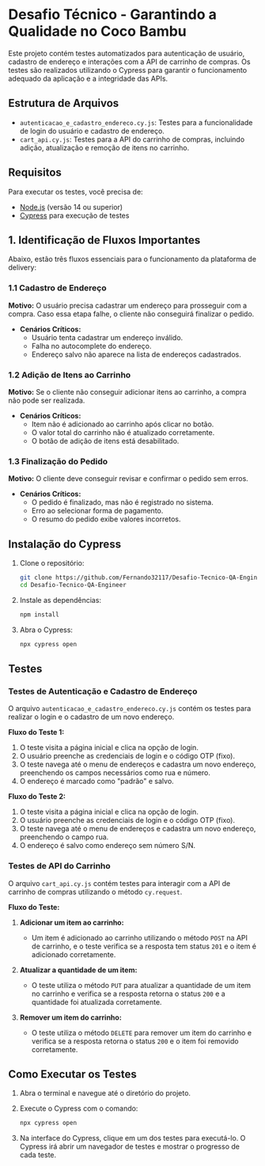 # Desafio Técnico - Garantindo a Qualidade no Coco Bambu

Este projeto contém testes automatizados para autenticação de usuário, cadastro de endereço e interações com a API de carrinho de compras. Os testes são realizados utilizando o Cypress para garantir o funcionamento adequado da aplicação e a integridade das APIs.

## Estrutura de Arquivos

- `autenticacao_e_cadastro_endereco.cy.js`: Testes para a funcionalidade de login do usuário e cadastro de endereço.
- `cart_api.cy.js`: Testes para a API do carrinho de compras, incluindo adição, atualização e remoção de itens no carrinho.

## Requisitos

Para executar os testes, você precisa de:

- [Node.js](https://nodejs.org/) (versão 14 ou superior)
- [Cypress](https://www.cypress.io/) para execução de testes

## 1. Identificação de Fluxos Importantes

Abaixo, estão três fluxos essenciais para o funcionamento da plataforma de delivery:

### 1.1 Cadastro de Endereço
**Motivo:** O usuário precisa cadastrar um endereço para prosseguir com a compra. Caso essa etapa falhe, o cliente não conseguirá finalizar o pedido.
- **Cenários Críticos:**
  - Usuário tenta cadastrar um endereço inválido.
  - Falha no autocomplete do endereço.
  - Endereço salvo não aparece na lista de endereços cadastrados.

### 1.2 Adição de Itens ao Carrinho
**Motivo:** Se o cliente não conseguir adicionar itens ao carrinho, a compra não pode ser realizada.
- **Cenários Críticos:**
  - Item não é adicionado ao carrinho após clicar no botão.
  - O valor total do carrinho não é atualizado corretamente.
  - O botão de adição de itens está desabilitado.

### 1.3 Finalização do Pedido
**Motivo:** O cliente deve conseguir revisar e confirmar o pedido sem erros.
- **Cenários Críticos:**
  - O pedido é finalizado, mas não é registrado no sistema.
  - Erro ao selecionar forma de pagamento.
  - O resumo do pedido exibe valores incorretos.

## Instalação do Cypress

1. Clone o repositório:
    ```bash
    git clone https://github.com/Fernando32117/Desafio-Tecnico-QA-Engineer.git
    cd Desafio-Tecnico-QA-Engineer
    ```

2. Instale as dependências:
    ```bash
    npm install
    ```

3. Abra o Cypress:
    ```bash
    npx cypress open
    ```

## Testes

### Testes de Autenticação e Cadastro de Endereço

O arquivo `autenticacao_e_cadastro_endereco.cy.js` contém os testes para realizar o login e o cadastro de um novo endereço.

**Fluxo do Teste 1:**
1. O teste visita a página inicial e clica na opção de login.
2. O usuário preenche as credenciais de login e o código OTP (fixo).
3. O teste navega até o menu de endereços e cadastra um novo endereço, preenchendo os campos necessários como rua e número.
4. O endereço é marcado como "padrão" e salvo.

**Fluxo do Teste 2:**
1. O teste visita a página inicial e clica na opção de login.
2. O usuário preenche as credenciais de login e o código OTP (fixo).
3. O teste navega até o menu de endereços e cadastra um novo endereço, preenchendo o campo rua.
4. O endereço é salvo como endereço sem número S/N.

### Testes de API do Carrinho

O arquivo `cart_api.cy.js` contém testes para interagir com a API de carrinho de compras utilizando o método `cy.request`.

**Fluxo do Teste:**
1. **Adicionar um item ao carrinho:**
    - Um item é adicionado ao carrinho utilizando o método `POST` na API de carrinho, e o teste verifica se a resposta tem status `201` e o item é adicionado corretamente.

2. **Atualizar a quantidade de um item:**
    - O teste utiliza o método `PUT` para atualizar a quantidade de um item no carrinho e verifica se a resposta retorna o status `200` e a quantidade foi atualizada corretamente.

3. **Remover um item do carrinho:**
    - O teste utiliza o método `DELETE` para remover um item do carrinho e verifica se a resposta retorna o status `200` e o item foi removido corretamente.

## Como Executar os Testes

1. Abra o terminal e navegue até o diretório do projeto.

2. Execute o Cypress com o comando:
    ```bash
    npx cypress open
    ```
3. Na interface do Cypress, clique em um dos testes para executá-lo. O Cypress irá abrir um navegador de testes e mostrar o progresso de cada teste.
